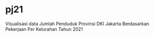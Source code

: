 # pj21
Visualisasi data Jumlah Penduduk Provinsi DKI Jakarta Berdasarkan Pekerjaan Per Kelurahan Tahun 2021
